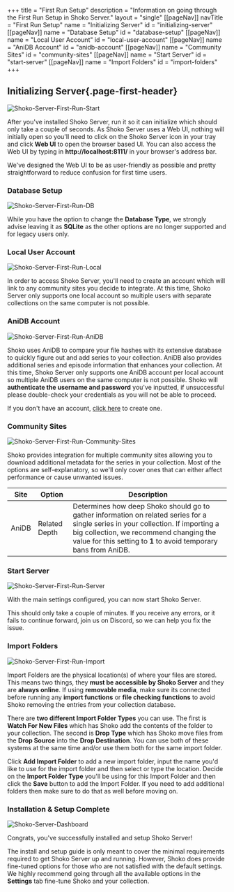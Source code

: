 +++ title = "First Run Setup"
description = "Information on going through the First Run Setup in Shoko Server."
layout = "single"
[[pageNav]]
navTitle = "First Run Setup"
name = "Initializing Server"
id = "initializing-server"
[[pageNav]]
name = "Database Setup"
id = "database-setup"
[[pageNav]]
name = "Local User Account"
id = "local-user-account"
[[pageNav]]
name = "AniDB Account"
id = "anidb-account"
[[pageNav]]
name = "Community Sites"
id = "community-sites"
[[pageNav]]
name = "Start Server"
id = "start-server"
[[pageNav]]
name = "Import Folders"
id = "import-folders"
+++

## Initializing Server{.page-first-header}

![Shoko-Server-First-Run-Start](/assets/images/shoko-server/Shoko-Server-First-Run-Start.jpg)

After you've installed Shoko Server, run it so it can initialize which should only take a couple of seconds. As Shoko
Server uses a Web UI, nothing will initially open so you'll need to click on the Shoko Server icon in your tray and
click **Web UI** to open the browser based UI. You can also access the Web UI by typing in **http://localhost:8111/** in
your browser's address bar.

We've designed the Web UI to be as user-friendly as possible and pretty straightforward to reduce confusion for first
time users.

### Database Setup

![Shoko-Server-First-Run-DB](/assets/images/shoko-server/Shoko-Server-First-Run-DB.jpg)

While you have the option to change the **Database Type**, we strongly advise leaving it as **SQLite** as the other
options are no longer supported and for legacy users only.

### Local User Account

![Shoko-Server-First-Run-Local](/assets/images/shoko-server/Shoko-Server-First-Run-Local.jpg)

In order to access Shoko Server, you'll need to create an account which will link to any community sites you decide to
integrate. At this time, Shoko Server only supports one local account so multiple users with separate collections on the
same computer is not possible.

### AniDB Account

![Shoko-Server-First-Run-AniDB](/assets/images/shoko-server/Shoko-Server-First-Run-AniDB.jpg)

Shoko uses AniDB to compare your file hashes with its extensive database to quickly figure out and add series to your
collection. AniDB also provides additional series and episode information that enhances your collection. At this time,
Shoko Server only supports one AniDB account per local account so multiple AniDB users on the same computer is not
possible. Shoko will **authenticate the username and password** you've inputted, if unsuccessful please double-check
your credentials as you will not be able to proceed.

If you don't have an account, [click here](https://anidb.net/) to create one.

### Community Sites

![Shoko-Server-First-Run-Community-Sites](/assets/images/shoko-server/Shoko-Server-First-Run-Community-Sites.jpg)

Shoko provides integration for multiple community sites allowing you to download additional metadata for the series in
your collection. Most of the options are self-explanatory, so we'll only cover ones that can either affect performance
or cause unwanted issues.

<table class="table table-bordered">
    <thead>
    <tr>
        <th>Site</th>
        <th>Option</th>
        <th>Description</th>
    </tr>
    </thead>
    <tbody>
    <tr>
        <td>AniDB</td>
        <td>Related Depth</td>
        <td>Determines how deep Shoko should go to gather information on related series for a single series in your collection. If importing a big collection, we recommend changing the value for this setting to <strong>1</strong> to avoid temporary bans from AniDB.</td>
    </tr>
    </tbody>
</table>

### Start Server

![Shoko-Server-First-Run-Server](/assets/images/shoko-server/Shoko-Server-First-Run-Server.jpg)

With the main settings configured, you can now start Shoko Server.

This should only take a couple of minutes. If you receive any errors, or it fails to continue forward, join us on
Discord, so we can help you fix the issue.

### Import Folders

![Shoko-Server-First-Run-Import](/assets/images/shoko-server/Shoko-Server-First-Run-Import.jpg)

Import Folders are the physical location(s) of where your files are stored. This means two things, they **must be
accessible by Shoko Server** and they are **always online**. If using **removable media**, make sure its connected
before running any **import functions** or **file checking functions** to avoid Shoko removing the entries from your
collection database.

There are **two different Import Folder Types** you can use. The first is **Watch For New Files** which has Shoko add
the contents of the folder to your collection. The second is **Drop Type** which has Shoko move files from the **Drop
Source** into the **Drop Destination**. You can use both of these systems at the same time and/or use them both for the
same import folder.

Click **Add Import Folder** to add a new import folder, input the name you'd like to use for the import folder and then
select or type the location. Decide on the **Import Folder Type** you'll be using for this Import Folder and then click
the
**Save** button to add the Import Folder. If you need to add additional folders then make sure to do that as well before
moving on.

### Installation & Setup Complete

![Shoko-Server-Dashboard](/assets/images/shoko-server/Shoko-Server-Dashboard.jpg)

Congrats, you've successfully installed and setup Shoko Server!

The install and setup guide is only meant to cover the minimal requirements required to get Shoko Server up and
running. However, Shoko does provide fine-tuned options for those who are not satisfied with the default settings. We
highly recommend going through all the available options in the **Settings** tab fine-tune Shoko and your collection.

